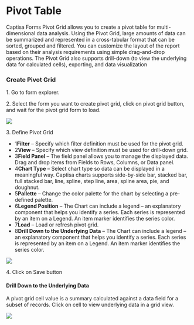 # Pivot Table

Captisa Forms Pivot Grid allows you to create a pivot table for multi-dimensional data analysis. Using the Pivot Grid, large amounts of data can be summarized and represented in a cross-tabular format that can be sorted, grouped and filtered. You can customize the layout of the report based on their analysis requirements using simple drag-and-drop operations. The Pivot Grid also supports drill-down (to view the underlying data for calculated cells), exporting, and data visualization

### Create Pivot Grid

1\. Go to form explorer.

2\. Select the form you want to create pivot grid, click on pivot grid button, and wait for the pivot grid form to load.

![](https://captisa.com/wp-content/uploads/2019/10/pivot-grid-layout-1.png)

3\. Define Pivot Grid

* 1**Filter** – Specify which filter definition must be used for the pivot grid.
* 2**View** – Specify which view definition must be used for drill-down grid.
* 3**Field Panel** – The field panel allows you to manage the displayed data. Drag and drop items from Fields to Rows, Columns, or Data panel.
* 4**Chart Type** – Select chart type so data can be displayed in a meaningful way. Captisa charts supports side-by-side bar, stacked bar, full stacked bar, line, spline, step line, area, spline area, pie, and doughnut.
* 5**Pallette** – Change the color palette for the chart by selecting a pre-defined palette.
* 6**Legend Position** – The Chart can include a legend – an explanatory component that helps you identify a series. Each series is represented by an item on a Legend. An item marker identifies the series color.
* 7**Load** – Load or refresh pivot grid.
* 8**Drill Down to the Underlying Data** – The Chart can include a legend – an explanatory component that helps you identify a series. Each series is represented by an item on a Legend. An item marker identifies the series color.

![](https://trello-attachments.s3.amazonaws.com/5dacdacf53e5317ccb7302f9/5dacdb3a51de67625bf3ccf7/32f98b07d41dcf1dd643a3c5b82f60d7/pivot-grid-control.png)

4\. Click on Save button

#### Drill Down to the Underlying Data

A pivot grid cell value is a summary calculated against a data field for a subset of records. Click on cell to view underlying data in a grid view.

![](https://trello-attachments.s3.amazonaws.com/5dacdacf53e5317ccb7302f9/5dacdb3a51de67625bf3ccf7/4b60ddc7d55a85ad323a9291b6b74054/pivot-grid-layout-4.PNG)
